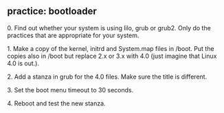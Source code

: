 ## practice: bootloader

0\. Find out whether your system is using lilo, grub or grub2. Only do
the practices that are appropriate for your system.

1\. Make a copy of the kernel, initrd and System.map files in /boot. Put
the copies also in /boot but replace 2.x or 3.x with 4.0 (just imagine
that Linux 4.0 is out.).

2\. Add a stanza in grub for the 4.0 files. Make sure the title is
different.

3\. Set the boot menu timeout to 30 seconds.

4\. Reboot and test the new stanza.
